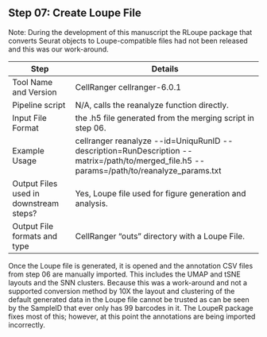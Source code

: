 ## Step 07: Create Loupe File

Note: During the development of this manuscript the RLoupe package that converts Seurat objects to Loupe-compatible files had not been released and this was our work-around. 

Step | Details
---  | ---
Tool Name and Version | CellRanger cellranger-6.0.1
Pipeline script | N/A, calls the reanalyze function directly.
Input File Format | the .h5 file generated from the merging script in step 06.
Example Usage | cellranger reanalyze --id=UniquRunID --description=RunDescription --matrix=/path/to/merged_file.h5 --params=/path/to/reanalyze_params.txt
Output Files used in downstream steps? | Yes, Loupe file used for figure generation and analysis.
Output File formats and type | CellRanger “outs” directory with a Loupe File.

Once the Loupe file is generated, it is opened and the annotation CSV files from step 06 are manually imported.  This includes the UMAP and tSNE layouts and the SNN clusters.  Because this was a work-around and not a supported conversion method by 10X the layout and clustering of the default generated data in the Loupe file cannot be trusted as can be seen by the SampleID that ever only has 99 barcodes in it.  The LoupeR package fixes most of this; however, at this point the annotations are being imported incorrectly.
